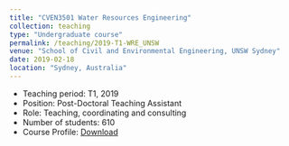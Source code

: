 ```yaml
---
title: "CVEN3501 Water Resources Engineering"
collection: teaching
type: "Undergraduate course"
permalink: /teaching/2019-T1-WRE_UNSW
venue: "School of Civil and Environmental Engineering, UNSW Sydney"
date: 2019-02-18
location: "Sydney, Australia"
---
```

* Teaching period: T1, 2019
* Position: Post-Doctoral Teaching Assistant 
* Role: Teaching, coordinating and consulting
* Number of students: 610
* Course Profile: [Download](https://vm.civeng.unsw.edu.au/courseprofiles/2019/2019-T1_CVEN3501x7193.pdf)
